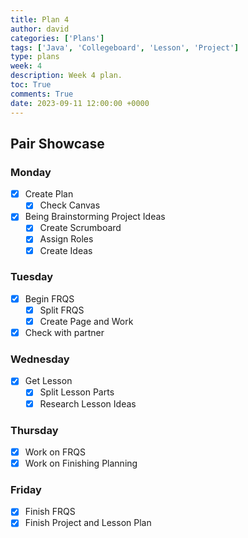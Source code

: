 ```yaml
---
title: Plan 4
author: david
categories: ['Plans']
tags: ['Java', 'Collegeboard', 'Lesson', 'Project']
type: plans
week: 4
description: Week 4 plan.
toc: True
comments: True
date: 2023-09-11 12:00:00 +0000
---
```


## Pair Showcase

### Monday

- [x] Create Plan
  + [x] Check Canvas
- [x] Being Brainstorming Project Ideas
  + [x] Create Scrumboard
  + [x] Assign Roles
  + [x] Create Ideas

### Tuesday

- [x] Begin FRQS
  + [x] Split FRQS
  + [x] Create Page and Work
- [x] Check with partner

### Wednesday

- [x] Get Lesson
  + [x] Split Lesson Parts
  + [x] Research Lesson Ideas

### Thursday

- [x] Work on FRQS
- [x] Work on Finishing Planning

### Friday

- [x] Finish FRQS
- [x] Finish Project and Lesson Plan